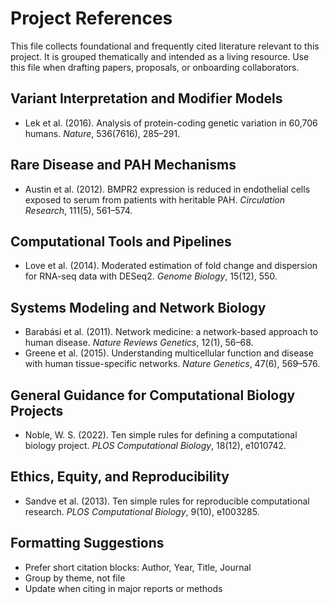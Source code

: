 # Project References

This file collects foundational and frequently cited literature relevant to this project. It is grouped thematically
and intended as a living resource. Use this file when drafting papers, proposals, or onboarding collaborators.

## Variant Interpretation and Modifier Models

- Lek et al. (2016). Analysis of protein-coding genetic variation in 60,706 humans. *Nature*, 536(7616), 285–291.

## Rare Disease and PAH Mechanisms

- Austin et al. (2012). BMPR2 expression is reduced in endothelial cells exposed to serum from patients with heritable PAH. *Circulation Research*, 111(5), 561–574.

## Computational Tools and Pipelines

- Love et al. (2014). Moderated estimation of fold change and dispersion for RNA-seq data with DESeq2. *Genome Biology*, 15(12), 550.

## Systems Modeling and Network Biology

- Barabási et al. (2011). Network medicine: a network-based approach to human disease. *Nature Reviews Genetics*, 12(1), 56–68.
- Greene et al. (2015). Understanding multicellular function and disease with human tissue-specific networks. *Nature Genetics*, 47(6), 569–576.

## General Guidance for Computational Biology Projects

- Noble, W. S. (2022). Ten simple rules for defining a computational biology project. *PLOS Computational Biology*, 18(12), e1010742.

## Ethics, Equity, and Reproducibility

- Sandve et al. (2013). Ten simple rules for reproducible computational research. *PLOS Computational Biology*, 9(10), e1003285.

## Formatting Suggestions

- Prefer short citation blocks: Author, Year, Title, Journal
- Group by theme, not file
- Update when citing in major reports or methods
